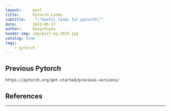 ```yaml
---
layout:     post
title:      Pytorch Links
subtitle:    "\"Useful links for pytorch\""
date:       2023-05-17
author:     Baoyufuyou
header-img: img/post-bg-2015.jpg
catalog: true
tags:
    - pytorch
---
```

## Previous Pytorch
```bash
https://pytorch.org/get-started/previous-versions/
```

## References

<!-- https://blog.csdn.net/zxxxiazai/article/details/101073854#commentBox
<p id = "build"></p> -->
---
